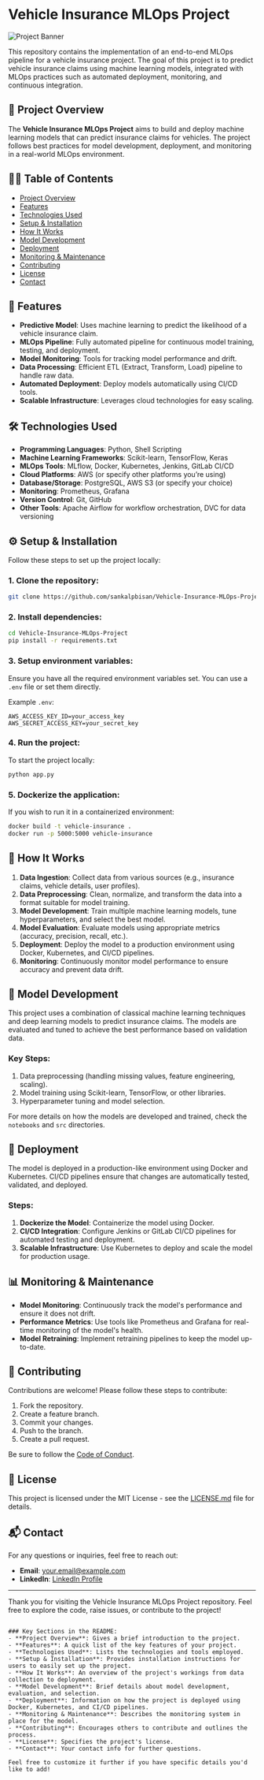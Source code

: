 # Vehicle Insurance MLOps Project

![Project Banner](https://via.placeholder.com/1500x500.png?text=Vehicle+Insurance+MLOps+Project)

This repository contains the implementation of an end-to-end MLOps pipeline for a vehicle insurance project. The goal of this project is to predict vehicle insurance claims using machine learning models, integrated with MLOps practices such as automated deployment, monitoring, and continuous integration.

## 🚀 Project Overview

The **Vehicle Insurance MLOps Project** aims to build and deploy machine learning models that can predict insurance claims for vehicles. The project follows best practices for model development, deployment, and monitoring in a real-world MLOps environment.

## 🧑‍💻 Table of Contents

- [Project Overview](#-project-overview)
- [Features](#-features)
- [Technologies Used](#-technologies-used)
- [Setup & Installation](#-setup--installation)
- [How It Works](#-how-it-works)
- [Model Development](#-model-development)
- [Deployment](#-deployment)
- [Monitoring & Maintenance](#-monitoring--maintenance)
- [Contributing](#-contributing)
- [License](#-license)
- [Contact](#-contact)

## 🌟 Features

- **Predictive Model**: Uses machine learning to predict the likelihood of a vehicle insurance claim.
- **MLOps Pipeline**: Fully automated pipeline for continuous model training, testing, and deployment.
- **Model Monitoring**: Tools for tracking model performance and drift.
- **Data Processing**: Efficient ETL (Extract, Transform, Load) pipeline to handle raw data.
- **Automated Deployment**: Deploy models automatically using CI/CD tools.
- **Scalable Infrastructure**: Leverages cloud technologies for easy scaling.

## 🛠️ Technologies Used

- **Programming Languages**: Python, Shell Scripting
- **Machine Learning Frameworks**: Scikit-learn, TensorFlow, Keras
- **MLOps Tools**: MLflow, Docker, Kubernetes, Jenkins, GitLab CI/CD
- **Cloud Platforms**: AWS (or specify other platforms you’re using)
- **Database/Storage**: PostgreSQL, AWS S3 (or specify your choice)
- **Monitoring**: Prometheus, Grafana
- **Version Control**: Git, GitHub
- **Other Tools**: Apache Airflow for workflow orchestration, DVC for data versioning

## ⚙️ Setup & Installation

Follow these steps to set up the project locally:

### 1. Clone the repository:

```bash
git clone https://github.com/sankalpbisan/Vehicle-Insurance-MLOps-Project.git
```

### 2. Install dependencies:

```bash
cd Vehicle-Insurance-MLOps-Project
pip install -r requirements.txt
```

### 3. Setup environment variables:

Ensure you have all the required environment variables set. You can use a `.env` file or set them directly.

Example `.env`:

```
AWS_ACCESS_KEY_ID=your_access_key
AWS_SECRET_ACCESS_KEY=your_secret_key
```

### 4. Run the project:

To start the project locally:

```bash
python app.py
```

### 5. Dockerize the application:

If you wish to run it in a containerized environment:

```bash
docker build -t vehicle-insurance .
docker run -p 5000:5000 vehicle-insurance
```

## 🧠 How It Works

1. **Data Ingestion**: Collect data from various sources (e.g., insurance claims, vehicle details, user profiles).
2. **Data Preprocessing**: Clean, normalize, and transform the data into a format suitable for model training.
3. **Model Development**: Train multiple machine learning models, tune hyperparameters, and select the best model.
4. **Model Evaluation**: Evaluate models using appropriate metrics (accuracy, precision, recall, etc.).
5. **Deployment**: Deploy the model to a production environment using Docker, Kubernetes, and CI/CD pipelines.
6. **Monitoring**: Continuously monitor model performance to ensure accuracy and prevent data drift.

## 🤖 Model Development

This project uses a combination of classical machine learning techniques and deep learning models to predict insurance claims. The models are evaluated and tuned to achieve the best performance based on validation data.

### Key Steps:
1. Data preprocessing (handling missing values, feature engineering, scaling).
2. Model training using Scikit-learn, TensorFlow, or other libraries.
3. Hyperparameter tuning and model selection.

For more details on how the models are developed and trained, check the `notebooks` and `src` directories.

## 🚢 Deployment

The model is deployed in a production-like environment using Docker and Kubernetes. CI/CD pipelines ensure that changes are automatically tested, validated, and deployed.

### Steps:
1. **Dockerize the Model**: Containerize the model using Docker.
2. **CI/CD Integration**: Configure Jenkins or GitLab CI/CD pipelines for automated testing and deployment.
3. **Scalable Infrastructure**: Use Kubernetes to deploy and scale the model for production usage.

## 📊 Monitoring & Maintenance

- **Model Monitoring**: Continuously track the model's performance and ensure it does not drift.
- **Performance Metrics**: Use tools like Prometheus and Grafana for real-time monitoring of the model's health.
- **Model Retraining**: Implement retraining pipelines to keep the model up-to-date.

## 🤝 Contributing

Contributions are welcome! Please follow these steps to contribute:

1. Fork the repository.
2. Create a feature branch.
3. Commit your changes.
4. Push to the branch.
5. Create a pull request.

Be sure to follow the [Code of Conduct](#).

## 📜 License

This project is licensed under the MIT License - see the [LICENSE.md](LICENSE.md) file for details.

## 📬 Contact

For any questions or inquiries, feel free to reach out:

- **Email**: your.email@example.com
- **LinkedIn**: [LinkedIn Profile](https://linkedin.com/in/yourprofile)

---

Thank you for visiting the Vehicle Insurance MLOps Project repository. Feel free to explore the code, raise issues, or contribute to the project!
```

### Key Sections in the README:
- **Project Overview**: Gives a brief introduction to the project.
- **Features**: A quick list of the key features of your project.
- **Technologies Used**: Lists the technologies and tools employed.
- **Setup & Installation**: Provides installation instructions for users to easily set up the project.
- **How It Works**: An overview of the project's workings from data collection to deployment.
- **Model Development**: Brief details about model development, evaluation, and selection.
- **Deployment**: Information on how the project is deployed using Docker, Kubernetes, and CI/CD pipelines.
- **Monitoring & Maintenance**: Describes the monitoring system in place for the model.
- **Contributing**: Encourages others to contribute and outlines the process.
- **License**: Specifies the project's license.
- **Contact**: Your contact info for further questions.

Feel free to customize it further if you have specific details you'd like to add!
